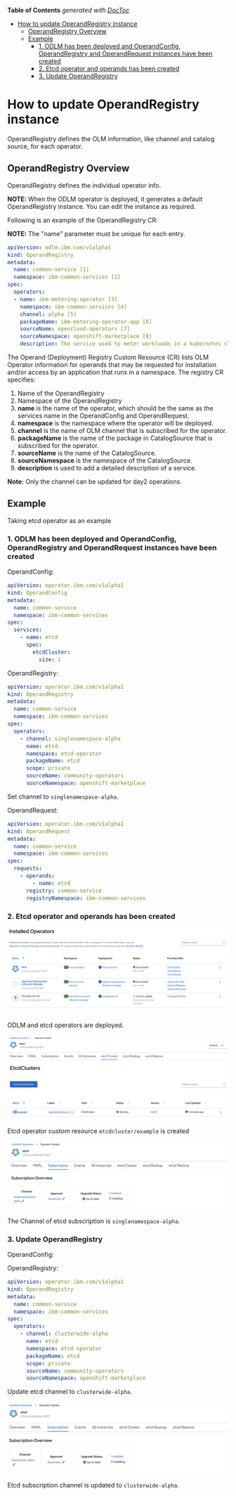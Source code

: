 <!-- START doctoc generated TOC please keep comment here to allow auto update -->
<!-- DON'T EDIT THIS SECTION, INSTEAD RE-RUN doctoc TO UPDATE -->
**Table of Contents**  *generated with [DocToc](https://github.com/thlorenz/doctoc)*

- [How to update OperandRegistry instance](#how-to-update-operandregistry-instance)
  - [OperandRegistry Overview](#operandregistry-overview)
  - [Example](#example)
    - [1. ODLM has been deployed and OperandConfig, OperandRegistry and OperandRequest instances have been created](#1-odlm-has-been-deployed-and-operandconfig-operandregistry-and-operandrequest-instances-have-been-created)
    - [2. Etcd operator and operands has been created](#2-etcd-operator-and-operands-has-been-created)
    - [3. Update OperandRegistry](#3-update-operandregistry)

<!-- END doctoc generated TOC please keep comment here to allow auto update -->

# How to update OperandRegistry instance

OperandRegistry defines the OLM information, like channel and catalog source, for each operator.

## OperandRegistry Overview

OperandRegistry defines the individual operator info.

**NOTE:** When the ODLM operator is deployed, it generates a default OperandRegistry instance. You can edit the instance as required.

Following is an example of the OperandRegistry CR:

**NOTE:** The "name" parameter must be unique for each entry.

```yaml
apiVersion: odlm.ibm.com/v1alpha1
kind: OperandRegistry
metadata:
  name: common-service [1]
  namespace: ibm-common-services [2]
spec:
  operators:
  - name: ibm-metering-operator [3]
    namespace: ibm-common-services [4]
    channel: alpha [5]
    packageName: ibm-metering-operator-app [6]
    sourceName: opencloud-operators [7]
    sourceNamespace: openshift-marketplace [8]
    description: The service used to meter workloads in a kubernetes cluster [9]
```

The Operand (Deployment) Registry Custom Resource (CR) lists OLM Operator information for operands that may be requested for installation and/or access by an application that runs in a namespace. The registry CR specifies:

  1. Name of the OperandRegistry
  2. Namespace of the OperandRegistry
  3. **name** is the name of the operator, which should be the same as the services name in the OperandConfig and OperandRequest.
  4. **namespace** is the namespace where the operator will be deployed.
  5. **channel** is the name of OLM channel that is subscribed for the operator.
  6. **packageName** is the name of the package in CatalogSource that is subscribed for the operator.
  7. **sourceName** is the name of the CatalogSource.
  8. **sourceNamespace** is the namespace of the CatalogSource.
  9. **description** is used to add a detailed description of a service.

**Note:** Only the channel can be updated for day2 operations.

## Example

Taking etcd operator as an example

### 1. ODLM has been deployed and OperandConfig, OperandRegistry and OperandRequest instances have been created

OperandConfig:

```yaml
apiVersion: operator.ibm.com/v1alpha1
kind: OperandConfig
metadata:
  name: common-service
  namespace: ibm-common-services
spec:
  services:
    - name: etcd
      spec:
        etcdCluster:
          size: 1
```

OperandRegistry:

```yaml
apiVersion: operator.ibm.com/v1alpha1
kind: OperandRegistry
metadata:
  name: common-service
  namespace: ibm-common-services
spec:
  operators:
    - channel: singlenamespace-alpha
      name: etcd
      namespace: etcd-operator
      packageName: etcd
      scope: private
      sourceName: community-operators
      sourceNamespace: openshift-marketplace
```

Set channel to `singlenamespace-alpha`.

OperandRequest:

```yaml
apiVersion: operator.ibm.com/v1alpha1
kind: OperandRequest
metadata:
  name: common-service
  namespace: ibm-common-services
spec:
  requests:
    - operands:
        - name: etcd
      registry: common-service
      registryNamespace: ibm-common-services
```

### 2. Etcd operator and operands has been created

![Etcd Operator and ODLM Operator](../images/before-update.png)

ODLM and etcd operators are deployed.

![Etcd Custom Resource](../images/etcd-cluster-before.png)

Etcd operator custom resource `etcdcluster/example` is created

![Etcd Channel](../images/etcd-channel-before.png)

The Channel of etcd subscription is `singlenamespace-alpha`.

### 3. Update OperandRegistry

OperandConfig:

OperandRegistry:

```yaml
apiVersion: operator.ibm.com/v1alpha1
kind: OperandRegistry
metadata:
  name: common-service
  namespace: ibm-common-services
spec:
  operators:
    - channel: clusterwide-alpha
      name: etcd
      namespace: etcd-operator
      packageName: etcd
      scope: private
      sourceName: community-operators
      sourceNamespace: openshift-marketplace
```

Update etcd channel to `clusterwide-alpha`.

![Etcd Operands](../images/etcd-channel-after.png)

Etcd subscription channel is updated to `clusterwide-alpha`.
